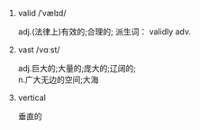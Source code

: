 1. valid /ˈvælɪd/

   adj.(法律上)有效的;合理的; 派生词： validly adv.

2. vast /vɑːst/

   adj.巨大的;大量的;庞大的;辽阔的;  
   n.广大无边的空间;大海

3. vertical

   垂直的

